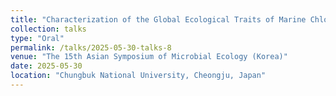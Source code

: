 ```yaml
---
title: "Characterization of the Global Ecological Traits of Marine Chloroflexi Using Metagenomic Big Data"
collection: talks
type: "Oral"
permalink: /talks/2025-05-30-talks-8
venue: "The 15th Asian Symposium of Microbial Ecology (Korea)"
date: 2025-05-30
location: "Chungbuk National University, Cheongju, Japan"
---
```

